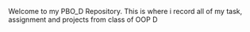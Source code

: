 Welcome to my PBO_D Repository. This is where i record
 all of my task, assignment and projects from class of OOP D